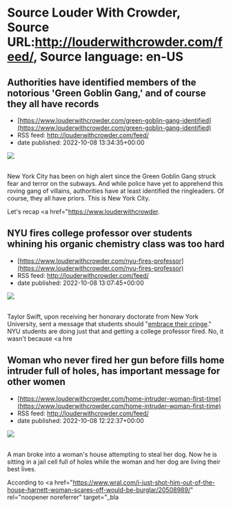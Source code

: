 # Source Louder With Crowder, Source URL:http://louderwithcrowder.com/feed/, Source language: en-US

## Authorities have identified members of the notorious 'Green Goblin Gang,' and of course they all have records
 - [https://www.louderwithcrowder.com/green-goblin-gang-identified](https://www.louderwithcrowder.com/green-goblin-gang-identified)
 - RSS feed: http://louderwithcrowder.com/feed/
 - date published: 2022-10-08 13:34:35+00:00

<img src="https://www.louderwithcrowder.com/media-library/image.png?id=31882669&amp;width=1245&amp;height=700&amp;coordinates=0%2C0%2C0%2C118" /><br /><br /><p>New York City has been on high alert since the Green Goblin Gang struck fear and terror on the subways. And while police have yet to apprehend this roving gang of villains, authorities have at least identified the ringleaders. Of course, they all have priors. This is New York City.</p><p>Let's recap <a href="https://www.louderwithcrowder.

## NYU fires college professor over students whining his organic chemistry class was too hard
 - [https://www.louderwithcrowder.com/nyu-fires-professor](https://www.louderwithcrowder.com/nyu-fires-professor)
 - RSS feed: http://louderwithcrowder.com/feed/
 - date published: 2022-10-08 13:07:45+00:00

<img src="https://www.louderwithcrowder.com/media-library/image.jpg?id=31882614&amp;width=1245&amp;height=700&amp;coordinates=0%2C59%2C0%2C59" /><br /><br /><p>Taylor Swift, upon receiving her honorary doctorate from New York University, sent a message that students should "<a href="https://www.louderwithcrowder.com/taylor-swift-nyu-commencement-address" target="_blank">embrace their cringe</a>." NYU students are doing just that and getting a college professor fired. No, it wasn't because <a hre

## Woman who never fired her gun before fills home intruder full of holes, has important message for other women
 - [https://www.louderwithcrowder.com/home-intruder-woman-first-time](https://www.louderwithcrowder.com/home-intruder-woman-first-time)
 - RSS feed: http://louderwithcrowder.com/feed/
 - date published: 2022-10-08 12:22:37+00:00

<img src="https://www.louderwithcrowder.com/media-library/image.png?id=31882368&amp;width=1245&amp;height=700&amp;coordinates=0%2C0%2C0%2C118" /><br /><br /><p>A man broke into a woman's house attempting to steal her dog. Now he is sitting in a jail cell full of holes while the woman and her dog are living their best lives.</p><p>According to  <a href="https://www.wral.com/i-just-shot-him-out-of-the-house-harnett-woman-scares-off-would-be-burglar/20508989/" rel="noopener noreferrer" target="_bla
